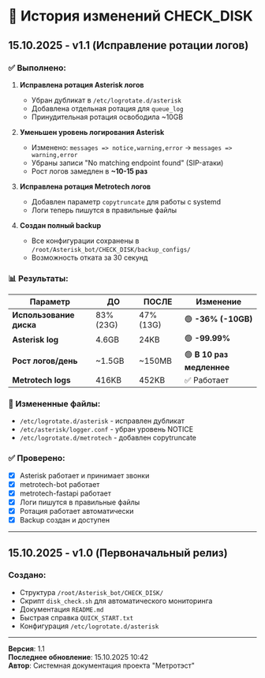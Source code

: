 # 📝 История изменений CHECK_DISK

## 15.10.2025 - v1.1 (Исправление ротации логов)

### ✅ Выполнено:

1. **Исправлена ротация Asterisk логов**
   - Убран дубликат в `/etc/logrotate.d/asterisk`
   - Добавлена отдельная ротация для `queue_log`
   - Принудительная ротация освободила ~10GB

2. **Уменьшен уровень логирования Asterisk**
   - Изменено: `messages => notice,warning,error` → `messages => warning,error`
   - Убраны записи "No matching endpoint found" (SIP-атаки)
   - Рост логов замедлен в **~10-15 раз**

3. **Исправлена ротация Metrotech логов**
   - Добавлен параметр `copytruncate` для работы с systemd
   - Логи теперь пишутся в правильные файлы

4. **Создан полный backup**
   - Все конфигурации сохранены в `/root/Asterisk_bot/CHECK_DISK/backup_configs/`
   - Возможность отката за 30 секунд

### 📊 Результаты:

| Параметр | ДО | ПОСЛЕ | Изменение |
|----------|-----|-------|-----------|
| **Использование диска** | 83% (23G) | 47% (13G) | 🟢 **-36% (-10GB)** |
| **Asterisk log** | 4.6GB | 24KB | 🟢 **-99.99%** |
| **Рост логов/день** | ~1.5GB | ~150MB | 🟢 **В 10 раз медленнее** |
| **Metrotech logs** | 416KB | 452KB | ✅ Работает |

### 🔧 Измененные файлы:

- `/etc/logrotate.d/asterisk` - исправлен дубликат
- `/etc/asterisk/logger.conf` - убран уровень NOTICE
- `/etc/logrotate.d/metrotech` - добавлен copytruncate

### ✅ Проверено:

- [x] Asterisk работает и принимает звонки
- [x] metrotech-bot работает
- [x] metrotech-fastapi работает
- [x] Логи пишутся в правильные файлы
- [x] Ротация работает автоматически
- [x] Backup создан и доступен

---

## 15.10.2025 - v1.0 (Первоначальный релиз)

### Создано:

- Структура `/root/Asterisk_bot/CHECK_DISK/`
- Скрипт `disk_check.sh` для автоматического мониторинга
- Документация `README.md`
- Быстрая справка `QUICK_START.txt`
- Конфигурация `/etc/logrotate.d/asterisk`

---

**Версия**: 1.1  
**Последнее обновление**: 15.10.2025 10:42  
**Автор**: Системная документация проекта "Метротэст"

